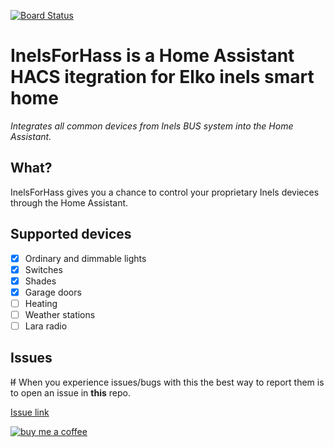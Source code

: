 [![Board Status](https://dev.azure.com/JH-Soft-Technology/ea6666c8-9de9-44c9-9767-69a01e3640dc/93f17136-8240-4edb-bd99-efdb435cca03/_apis/work/boardbadge/79979854-27b8-4ce5-b2f0-111ba419b94a?columnOptions=1)](https://dev.azure.com/JH-Soft-Technology/ea6666c8-9de9-44c9-9767-69a01e3640dc/_boards/board/t/93f17136-8240-4edb-bd99-efdb435cca03/Microsoft.RequirementCategory/)

# InelsForHass is a Home Assistant HACS itegration for Elko inels smart home

_Integrates all common devices from Inels BUS system into the Home Assistant._

## What?

InelsForHass gives you a chance to control your proprietary Inels devieces through the Home Assistant.

## Supported devices

- [x] Ordinary and dimmable lights
- [x] Switches
- [x] Shades
- [x] Garage doors
- [ ] Heating
- [ ] Weather stations
- [ ] Lara radio

## Issues

~~If~~ When you experience issues/bugs with this the best way to report them is to open an issue in **this** repo.

[Issue link](https://github.com/JH-Soft-Technology/InelsForHass/issues/)

[![buy me a coffee](https://www.buymeacoffee.com/assets/img/custom_images/orange_img.png)](https://www.buymeacoffee.com/jhoralek)